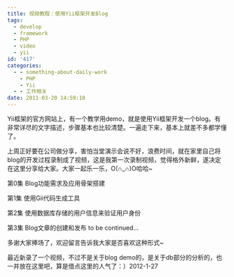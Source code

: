 ```yaml
---
title: 视频教程：使用Yii框架开发Blog
tags:
  - develop
  - framework
  - PHP
  - video
  - yii
id: '417'
categories:
  - - something-about-daily-work
    - PHP
    - Yii
  - - 工作相关
date: 2011-03-20 14:59:18
---
```


Yii框架的官方网站上，有一个教学用demo，就是使用Yii框架开发一个blog。有非常详尽的文字描述，步骤基本也比较清楚。一遍走下来，基本上就差不多都学懂了。

上周正好要在公司做分享，害怕当堂演示会说不好，浪费时间，就在家里自己将blog的开发过程录制成了视频，这是我第一次录制视频，觉得格外新鲜，遂决定在这里分享给大家。大家一起乐一乐，O(∩_∩)O哈哈~
<!-- more -->
第0集 Blog功能需求及应用骨架搭建 

第1集 使用Gii代码生成工具

第2集 使用数据库存储的用户信息来验证用户身份 

第3集 Blog文章的创建和发布
to be continued...

多谢大家捧场了，欢迎留言告诉我大家是否喜欢这种形式~

最近新录了一个视频，不过不是关于blog demo的，是关于db部分的分析的，也一并放在这里吧，算是借点这里的人气了：）2012-1-27